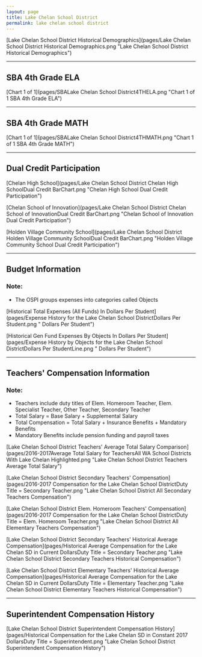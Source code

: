 ```yaml
---
layout: page
title: Lake Chelan School District
permalink: lake chelan school district
---
```



[Lake Chelan School District Historical Demographics](pages/Lake Chelan School District Historical Demographics.png "Lake Chelan School District Historical Demographics")

___

## SBA 4th Grade ELA

[Chart 1 of 1](pages/SBALake Chelan School District4THELA.png "Chart 1 of 1 SBA 4th Grade ELA")


___

## SBA 4th Grade MATH

[Chart 1 of 1](pages/SBALake Chelan School District4THMATH.png "Chart 1 of 1 SBA 4th Grade MATH")


___

## Dual Credit Participation

[Chelan High School](pages/Lake Chelan School District Chelan High SchoolDual Credit BarChart.png "Chelan High School Dual Credit Participation")

[Chelan School of Innovation](pages/Lake Chelan School District Chelan School of InnovationDual Credit BarChart.png "Chelan School of Innovation Dual Credit Participation")

[Holden Village Community School](pages/Lake Chelan School District Holden Village Community SchoolDual Credit BarChart.png "Holden Village Community School Dual Credit Participation")


___

## Budget Information
### Note:
- The OSPI groups expenses into categories called Objects

[Historical Total Expenses (All Funds) In Dollars Per Student](pages/Expense History for the Lake Chelan School DistrictDollars Per Student.png " Dollars Per Student")

[Historical Gen Fund Expenses By Objects In Dollars Per Student](pages/Expense History by Objects for the Lake Chelan School DistrictDollars Per StudentLine.png " Dollars Per Student")


___

## Teachers' Compensation Information
### Note:
- Teachers include duty titles of Elem. Homeroom Teacher, Elem. Specialist Teacher, Other Teacher, Secondary Teacher
- Total Salary = Base Salary + Supplemental Salary
- Total Compensation = Total Salary + Insurance Benefits + Mandatory Benefits
- Mandatory Benefits include pension funding and payroll taxes

[Lake Chelan School District Teachers' Average Total Salary Comparison](pages/2016-2017Average Total Salary for TeachersAll WA School Districts With Lake Chelan Highlighted.png "Lake Chelan School District Teachers Average Total Salary")

[Lake Chelan School District Secondary Teachers' Compensation](pages/2016-2017 Compensation for the Lake Chelan School DistrictDuty Title = Secondary Teacher.png "Lake Chelan School District All Secondary Teachers Compensation")

[Lake Chelan School District Elem. Homeroom Teachers' Compensation](pages/2016-2017 Compensation for the Lake Chelan School DistrictDuty Title = Elem. Homeroom Teacher.png "Lake Chelan School District All Elementary Teachers Compensation")

[Lake Chelan School District Secondary Teachers' Historical Average Compensation](pages/Historical Average Compensation for the Lake Chelan SD in Current DollarsDuty Title = Secondary Teacher.png "Lake Chelan School District Secondary Teachers Historical Compensation")

[Lake Chelan School District Elementary Teachers' Historical Average Compensation](pages/Historical Average Compensation for the Lake Chelan SD in Current DollarsDuty Title = Elementary Teacher.png "Lake Chelan School District Elementary Teachers Historical Compensation")


___

## Superintendent Compensation History

[Lake Chelan School District Superintendent Compensation History](pages/Historical Compensation for the Lake Chelan SD in Constant 2017 DollarsDuty Title = Superintendent.png "Lake Chelan School District Superintendent Compensation History")

